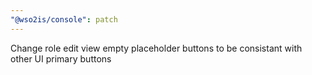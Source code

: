 ```yaml
---
"@wso2is/console": patch
---
```


Change role edit view empty placeholder buttons to be consistant with other UI primary buttons
